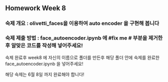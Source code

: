 ## Homework Week 8

### 숙제 개요 : olivetti_faces을 이용하여 auto encoder 을 구현해 봅니다

### 숙제 제출 방법 :  face_autoencoder.ipynb 에 #fix me # 부분을 제거한 후 알맞은 코드를 작성해 넣어주세요!

숙제 완료후 week8 에 자신의 이름으로 폴더를 만든후 해당 폴더 안에 숙제를 완료한 face_autoencoder.ipynb 을 넣어주세요!

해당 숙제는 6월 8일 까지 완료해야 합니다!




